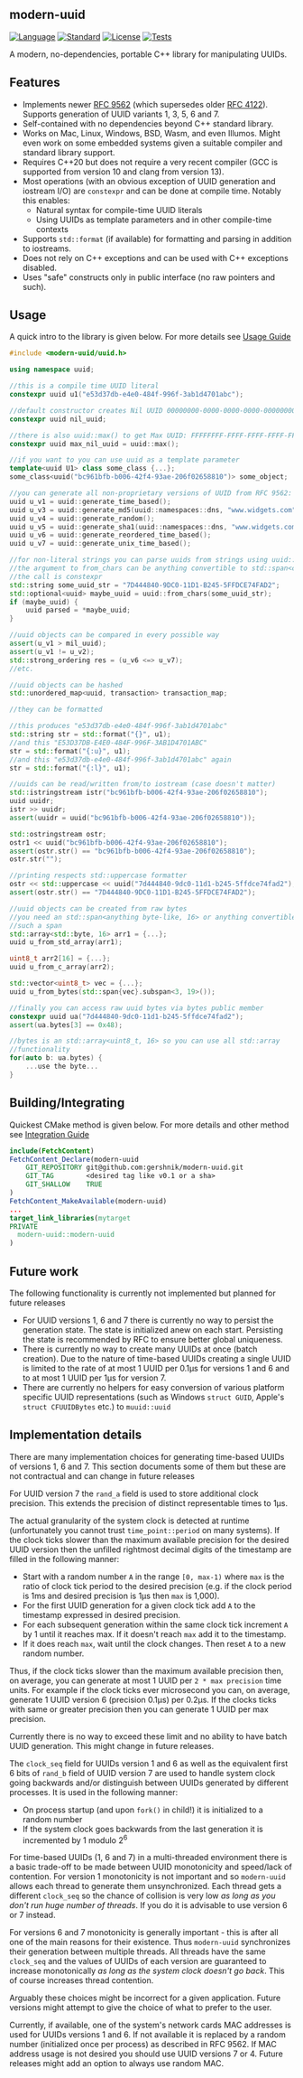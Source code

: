 ## modern-uuid

[![Language](https://img.shields.io/badge/language-C++-blue.svg)](https://isocpp.org/)
[![Standard](https://img.shields.io/badge/C%2B%2B-20-blue.svg)](https://en.wikipedia.org/wiki/C%2B%2B#Standardization)
[![License](https://img.shields.io/badge/license-BSD-brightgreen.svg)](https://opensource.org/licenses/BSD-3-Clause)
[![Tests](https://github.com/gershnik/modern-uuid/actions/workflows/test.yml/badge.svg)](https://github.com/gershnik/modern-uuid/actions/workflows/test.yml)

A modern, no-dependencies, portable C++ library for manipulating UUIDs.

## Features

* Implements newer [RFC 9562](https://datatracker.ietf.org/doc/rfc9562/) (which supersedes older [RFC 4122](https://datatracker.ietf.org/doc/html/rfc4122)). Supports generation of UUID variants 1, 3, 5, 6 and 7.
* Self-contained with no dependencies beyond C++ standard library.
* Works on Mac, Linux, Windows, BSD, Wasm, and even Illumos. Might even work on some embedded systems given a suitable compiler and standard library support.
* Requires C++20 but does not require a very recent compiler (GCC is supported from version 10 and clang from version 13).
* Most operations (with an obvious exception of UUID generation and iostream I/O) are `constexpr` and can be done at compile time. Notably this enables:
  * Natural syntax for compile-time UUID literals
  * Using UUIDs as template parameters and in other compile-time contexts
* Supports `std::format` (if available) for formatting and parsing in addition to iostreams.
* Does not rely on C++ exceptions and can be used with C++ exceptions disabled.
* Uses "safe" constructs only in public interface (no raw pointers and such).

## Usage

A quick intro to the library is given below. For more details see [Usage Guide](/doc/Usage.md)

```cpp
#include <modern-uuid/uuid.h>

using namespace uuid;

//this is a compile time UUID literal
constexpr uuid u1("e53d37db-e4e0-484f-996f-3ab1d4701abc");

//default constructor creates Nil UUID 00000000-0000-0000-0000-000000000000
constexpr uuid nil_uuid;

//there is also uuid::max() to get Max UUID: FFFFFFFF-FFFF-FFFF-FFFF-FFFFFFFFFFFF
constexpr uuid max_nil_uuid = uuid::max();

//if you want to you can use uuid as a template parameter
template<uuid U1> class some_class {...};
some_class<uuid("bc961bfb-b006-42f4-93ae-206f02658810")> some_object;

//you can generate all non-proprietary versions of UUID from RFC 9562:
uuid u_v1 = uuid::generate_time_based();
uuid u_v3 = uuid::generate_md5(uuid::namespaces::dns, "www.widgets.com");
uuid u_v4 = uuid::generate_random();
uuid u_v5 = uuid::generate_sha1(uuid::namespaces::dns, "www.widgets.com");
uuid u_v6 = uuid::generate_reordered_time_based();
uuid u_v7 = uuid::generate_unix_time_based();

//for non-literal strings you can parse uuids from strings using uuid::from_chars
//the argument to from_chars can be anything convertible to std::span<char, any extent>
//the call is constexpr
std::string some_uuid_str = "7D444840-9DC0-11D1-B245-5FFDCE74FAD2";
std::optional<uuid> maybe_uuid = uuid::from_chars(some_uuid_str);
if (maybe_uuid) {
    uuid parsed = *maybe_uuid;
}

//uuid objects can be compared in every possible way
assert(u_v1 > mil_uuid);
assert(u_v1 != u_v2);
std::strong_ordering res = (u_v6 <=> u_v7);
//etc.

//uuid objects can be hashed
std::unordered_map<uuid, transaction> transaction_map;

//they can be formatted

//this produces "e53d37db-e4e0-484f-996f-3ab1d4701abc"
std::string str = std::format("{}", u1);
//and this "E53D37DB-E4E0-484F-996F-3AB1D4701ABC"
str = std::format("{:u}", u1);
//and this "e53d37db-e4e0-484f-996f-3ab1d4701abc" again
str = std::format("{:l}", u1);

//uuids can be read/written from/to iostream (case doesn't matter)
std::istringstream istr("bc961bfb-b006-42f4-93ae-206f02658810");
uuid uuidr;
istr >> uuidr;
assert(uuidr = uuid("bc961bfb-b006-42f4-93ae-206f02658810"));

std::ostringstream ostr;
ostr1 << uuid("bc961bfb-b006-42f4-93ae-206f02658810");
assert(ostr.str() == "bc961bfb-b006-42f4-93ae-206f02658810");
ostr.str("");

//printing respects std::uppercase formatter
ostr << std::uppercase << uuid("7d444840-9dc0-11d1-b245-5ffdce74fad2");
assert(ostr.str() == "7D444840-9DC0-11D1-B245-5FFDCE74FAD2");

//uuid objects can be created from raw bytes
//you need an std::span<anything byte-like, 16> or anything convertible to 
//such a span
std::array<std::byte, 16> arr1 = {...};
uuid u_from_std_array(arr1);

uint8_t arr2[16] = {...};
uuid u_from_c_array(arr2);

std::vector<uint8_t> vec = {...};
uuid u_from_bytes(std::span{vec}.subspan<3, 19>());

//finally you can access raw uuid bytes via bytes public member
constexpr uuid ua("7d444840-9dc0-11d1-b245-5ffdce74fad2");
assert(ua.bytes[3] == 0x48);

//bytes is an std::array<uint8_t, 16> so you can use all std::array
//functionality
for(auto b: ua.bytes) {
    ...use the byte...
}
```

## Building/Integrating

Quickest CMake method is given below. For more details and other method see [Integration Guide](doc/Building.md)

```cmake
include(FetchContent)
FetchContent_Declare(modern-uuid
    GIT_REPOSITORY git@github.com:gershnik/modern-uuid.git
    GIT_TAG        <desired tag like v0.1 or a sha>
    GIT_SHALLOW    TRUE
)
FetchContent_MakeAvailable(modern-uuid)
...
target_link_libraries(mytarget
PRIVATE
  modern-uuid::modern-uuid
)
```

## Future work

The following functionality is currently not implemented but planned for future releases

* For UUID versions 1, 6 and 7 there is currently no way to persist the generation state. The state is initialized anew on each start.
  Persisting the state is recommended by RFC to ensure better global uniqueness.
* There is currently no way to create many UUIDs at once (batch creation). Due to the nature of time-based UUIDs creating a single UUID is 
  limited to the rate of at most 1 UUID per 0.1µs for versions 1 and 6 and to at most 1 UUID per 1µs for version 7.
* There are currently no helpers for easy conversion of various platform specific UUID representations (such as Windows `struct GUID`, Apple's 
  `struct CFUUIDBytes` etc.) to `muuid::uuid`


## Implementation details

There are many implementation choices for generating time-based UUIDs of versions 1, 6 and 7. This section documents some of them but these are
not contractual and can change in future releases

For UUID version 7 the `rand_a` field is used to store additional clock precision. This extends the precision of distinct representable times to 1µs. 

The actual granularity of the system clock is detected at runtime (unfortunately you cannot trust `time_point::period` on many systems). If the clock ticks slower than the maximum available precision for the desired UUID version then the unfilled rightmost decimal digits of the timestamp are filled in the following manner:
- Start with a random number `A` in the range `[0, max-1)` where `max` is the ratio of clock tick period to the desired precision (e.g. if the clock period is 1ms and desired precision is 1µs then `max` is 1,000). 
- For the first UUID generation for a given clock tick add `A` to the timestamp expressed in desired precision.
- For each subsequent generation within the same clock tick increment `A` by 1 until it reaches max. If it doesn't reach `max` add it to the timestamp.
- If it does reach `max`, wait until the clock changes. Then reset `A` to a new random number. 

Thus, if the clock ticks slower than the maximum available precision then, on average, you can generate at most 1 UUID per `2 * max precision` time units. For example if the clock ticks ever microsecond you can, on average, generate 1 UUID version 6 (precision 0.1µs) per 0.2µs. If the clocks ticks with same or greater precision then you can generate 1 UUID per max precision.

Currently there is no way to exceed these limit and no ability to have batch UUID generation. This might change in future releases.

The `clock_seq` field for UUIDs version 1 and 6 as well as the equivalent first 6 bits of `rand_b` field of UUID version 7 are used to handle system clock going backwards and/or distinguish between UUIDs generated by different processes. It is used in the following manner:
- On process startup (and upon `fork()` in child!) it is initialized to a random number
- If the system clock goes backwards from the last generation it is incremented by 1 modulo 2<sup>6</sup>

For time-based UUIDs (1, 6 and 7) in a multi-threaded environment there is a basic trade-off to be made between UUID monotonicity and speed/lack of contention. For version 1 monotonicity is not important and so `modern-uuid` allows each thread to generate them unsynchronized. Each thread gets a different `clock_seq` so the chance of collision is very low _as long as you don't run huge number of threads_. If you do it is advisable to use version 6 or 7 instead.

For versions 6 and 7 monotonicity is generally important - this is after all one of the main reasons for their existence. Thus `modern-uuid` synchronizes their generation between multiple threads. All threads have the same `clock_seq` and the values of UUIDs of each version are guaranteed to increase monotonically _as long as the system clock doesn't go back_. This of course increases thread contention.

Arguably these choices might be incorrect for a given application. Future versions might attempt to give the choice of what to prefer to the user.

Currently, if available, one of the system's network cards MAC addresses is used for UUIDs versions 1 and 6. If not available it is replaced by a random number (initialized once per process) as described in RFC 9562. If MAC address usage is not desired you should use UUID versions 7 or 4.
Future releases might add an option to always use random MAC.



